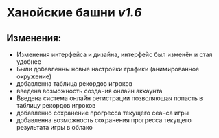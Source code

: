 # **Ханойские башни** *v1.6*

## Изменения:

- Изменения интерфейса и дизайна, интерфейс был изменён и стал удобнее
- Были добавленны новые настройки графики (анимированное окружение)
- добавленна таблица рекордов игроков
- введена возможность создания онлайн аккаунта
- Введена система онлайн регистрации позволяющая попасть в таблицу рекордов игроков
- добавленно сохранение прогресса текущего сеанса игры
- добавленна возможность сохранения прогресса текущего результата игры в облако


